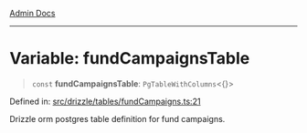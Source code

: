 [Admin Docs](/)

***

# Variable: fundCampaignsTable

> `const` **fundCampaignsTable**: `PgTableWithColumns`\<\{\}\>

Defined in: [src/drizzle/tables/fundCampaigns.ts:21](https://github.com/syedali237/talawa-api/blob/aa4e819f67def774740606c7a534dc013cdfe393/src/drizzle/tables/fundCampaigns.ts#L21)

Drizzle orm postgres table definition for fund campaigns.
